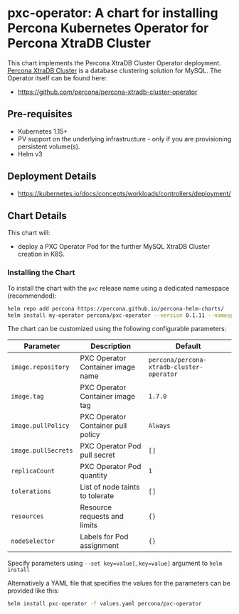 # pxс-operator: A chart for installing Percona Kubernetes Operator for Percona XtraDB Cluster

This chart implements the Percona XtraDB Cluster Operator deployment. [Percona XtraDB Cluster](https://www.percona.com/doc/percona-xtradb-cluster/LATEST/index.html) is a database clustering solution for MySQL. The Operator itself can be found here:
* <https://github.com/percona/percona-xtradb-cluster-operator>

## Pre-requisites
* Kubernetes 1.15+
* PV support on the underlying infrastructure - only if you are provisioning persistent volume(s).
* Helm v3

## Deployment Details
* <https://kubernetes.io/docs/concepts/workloads/controllers/deployment/>

## Chart Details
This chart will:
* deploy a PXC Operator Pod for the further MySQL XtraDB Cluster creation in K8S.

### Installing the Chart
To install the chart with the `pxc` release name using a dedicated namespace (recommended):

```sh
helm repo add percona https://percona.github.io/percona-helm-charts/
helm install my-operator percona/pxc-operator --version 0.1.11 --namespace my-namespace
```

The chart can be customized using the following configurable parameters:

| Parameter                       | Description                                                                   | Default                                   |
| ------------------------------- | ------------------------------------------------------------------------------| ------------------------------------------|
| `image.repository`              | PXC Operator Container image name                                             | `percona/percona-xtradb-cluster-operator` |
| `image.tag`                     | PXC Operator Container image tag                                              | `1.7.0`                                   |
| `image.pullPolicy`              | PXC Operator Container pull policy                                            | `Always`                                  |
| `image.pullSecrets`             | PXC Operator Pod pull secret                                                  | `[]`                                      |
| `replicaCount`                  | PXC Operator Pod quantity                                                     | `1`                                       |
| `tolerations`                   | List of node taints to tolerate                                               | `[]`                                      |
| `resources`                     | Resource requests and limits                                                  | `{}`                                      |
| `nodeSelector`                  | Labels for Pod assignment                                                     | `{}`                                      |

Specify parameters using `--set key=value[,key=value]` argument to `helm install`

Alternatively a YAML file that specifies the values for the parameters can be provided like this:

```sh
helm install pxc-operator -f values.yaml percona/pxc-operator
```
